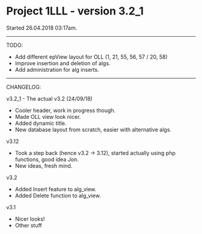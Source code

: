 # Project 1LLL - version 3.2_1
Started 26.04.2018 03:17am.

---

TODO:

- Add different epView layout for OLL (1, 21, 55, 56, 57 / 20, 58)
- Improve insertion and deletion of algs.
- Add administration for alg inserts.

---

CHANGELOG:

v3.2_1 - The actual v3.2 (24/09/18)

- Cooler header, work in progress though.
- Made OLL view look nicer.
- Added dynamic title.
- New database layout from scratch, easier with alternative algs.

v3.12

- Took a step back (hence v3.2 -> 3.12), started actually using php functions, good idea Jon.
- New ideas, fresh mind.

v3.2

- Added Insert feature to alg_view.
- Added Delete function to alg_view.

v3.1

- Nicer looks!
- Other stuff
